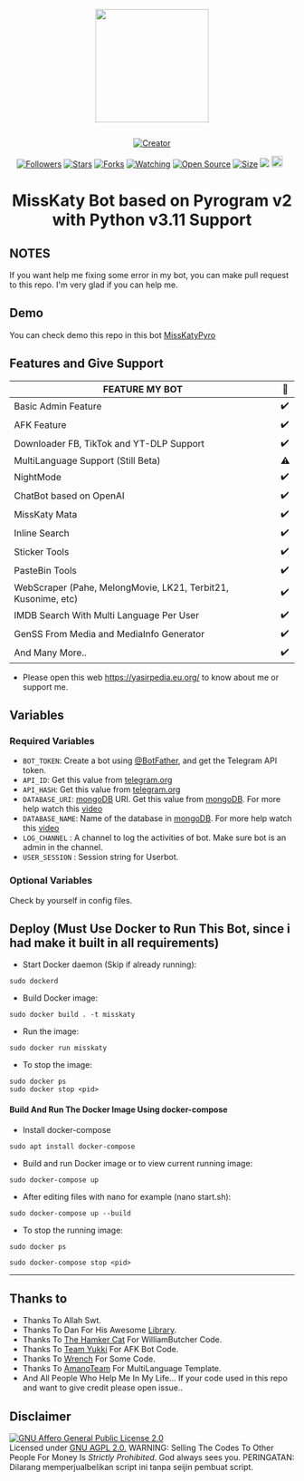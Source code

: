 <p align="center">
<img src="https://repository-images.githubusercontent.com/433350689/26cb713b-43c3-4dec-94cb-6c80599547e8" width="200" height="200"/>
</p>
<p align="center">
  <a href="#"><img src="http://readme-typing-svg.herokuapp.com?color=d1fa02&center=true&vCenter=true&multiline=false&lines=Welcome+To+MissKaty+Repository" alt="">
</p>
<p align="center">
<a href="#"><img title="Creator" src="https://img.shields.io/badge/Creator-MissKaty-red.svg?style=for-the-badge&logo=github"></a>
</p>
<p align="center">
<a href="https://github.com/yasirarism?tab=followers"><img title="Followers" src="https://img.shields.io/github/followers/yasirarism?color=green&style=flat-square"></a>
<a href="https://github.com/yasirarism/MissKatyPyro/stargazers/"><img title="Stars" src="https://img.shields.io/github/stars/yasirarism/MissKatyPyro?color=white&style=flat-square"></a>
<a href="https://github.com/yasirarism/MissKatyPyro/network/members"><img title="Forks" src="https://img.shields.io/github/forks/yasirarism/MissKatyPyro?color=yellow&style=flat-square"></a>
<a href="https://github.com/yasirarism/MissKatyPyro/watchers"><img title="Watching" src="https://img.shields.io/github/watchers/yasirarism/MissKatyPyro?label=Watchers&color=red&style=flat-square"></a>
<a href="https://github.com/yasirarism/MissKatyPyro"><img title="Open Source" src="https://badges.frapsoft.com/os/v2/open-source.svg?v=103"></a>
<a href="https://github.com/yasirarism/MissKatyPyro/"><img title="Size" src="https://img.shields.io/github/repo-size/yasirarism/MissKatyPyro?style=flat-square&color=darkred"></a>
<a href="https://hits.seeyoufarm.com"><img src="https://hits.seeyoufarm.com/api/count/incr/badge.svg?url=https%3A%2F%2Fgithub.com%2Fyasirarism%2FMissKatyPyro%2Fhit-counter&count_bg=%2379C83D&title_bg=%23555555&icon=probot.svg&icon_color=%2304FF00&title=hits&edge_flat=false"/></a>
<a href="https://github.com/yasirarism/MissKatyPyro/graphs/commit-activity"><img height="20" src="https://img.shields.io/badge/Maintained-Yes-green.svg"></a>&nbsp;&nbsp;
</p>
<h1 align="center">
  <p align="center"><b>MissKaty Bot based on Pyrogram v2 with Python v3.11 Support</b></p>
</h1>

## NOTES
If you want help me fixing some error in my bot, you can make pull request to this repo. I'm very glad if you can help me.

## Demo
You can check demo this repo in this bot [MissKatyPyro](https://t.me/MissKatyRoBot)

## Features and Give Support

| FEATURE MY BOT |🌱|
| ------------- | ------------- |
| Basic Admin Feature |✔️|
| AFK Feature |✔️|
| Downloader FB, TikTok and YT-DLP Support  |✔️|
| MultiLanguage Support (Still Beta) |⚠️|
| NightMode  |✔️|
| ChatBot based on OpenAI |✔️|
| MissKaty Mata |✔️|
| Inline Search  |✔️|
| Sticker Tools  |✔️|
| PasteBin Tools  |✔️|
| WebScraper (Pahe, MelongMovie, LK21, Terbit21, Kusonime, etc)  |✔️|
| IMDB Search With Multi Language Per User |✔️|
| GenSS From Media and MediaInfo Generator |✔️|
| And Many More.. |✔️|

* Please open this web https://yasirpedia.eu.org/ to know about me or support me.

## Variables

### Required Variables
* `BOT_TOKEN`: Create a bot using [@BotFather](https://t.me/BotFather), and get the Telegram API token.
* `API_ID`: Get this value from [telegram.org](https://my.telegram.org/apps)
* `API_HASH`: Get this value from [telegram.org](https://my.telegram.org/apps)
* `DATABASE_URI`: [mongoDB](https://www.mongodb.com) URI. Get this value from [mongoDB](https://www.mongodb.com). For more help watch this [video](https://youtu.be/1G1XwEOnxxo)
* `DATABASE_NAME`: Name of the database in [mongoDB](https://www.mongodb.com). For more help watch this [video](https://youtu.be/1G1XwEOnxxo)
* `LOG_CHANNEL` : A channel to log the activities of bot. Make sure bot is an admin in the channel.
* `USER_SESSION` : Session string for Userbot.
### Optional Variables
Check by yourself in config files.

## Deploy (Must Use Docker to Run This Bot, since i had make it built in all requirements)

- Start Docker daemon (Skip if already running):
```
sudo dockerd
```
- Build Docker image:
```
sudo docker build . -t misskaty
```
- Run the image:
```
sudo docker run misskaty
```
- To stop the image:
```
sudo docker ps
sudo docker stop <pid>
```

#### Build And Run The Docker Image Using docker-compose

- Install docker-compose
```
sudo apt install docker-compose
```
- Build and run Docker image or to view current running image:
```
sudo docker-compose up
```
- After editing files with nano for example (nano start.sh):
```
sudo docker-compose up --build
```
- To stop the running image:
```
sudo docker ps
```
```
sudo docker-compose stop <pid>
```

----


## Thanks to 
 - Thanks To Allah Swt.
 - Thanks To Dan For His Awesome [Library](https://github.com/pyrogram/pyrogram).
 - Thanks To [The Hamker Cat](https://github.com/TheHamkerCat) For WilliamButcher Code.
 - Thanks To [Team Yukki](https://github.com/TeamYukki) For AFK Bot Code.
 - Thanks To [Wrench](https://github.com/EverythingSuckz) For Some Code.
 - Thanks To [AmanoTeam](https://github.com/AmanoTeam) For MultiLanguage Template.
 - And All People Who Help Me In My Life...
 If your code used in this repo and want to give credit please open issue..

## Disclaimer
[![GNU Affero General Public License 2.0](https://www.gnu.org/graphics/agplv3-155x51.png)](https://www.gnu.org/licenses/agpl-3.0.en.html#header)    
Licensed under [GNU AGPL 2.0.](https://github.com/yasirarism/MissKatyPyro/blob/master/LICENSE)
WARNING: Selling The Codes To Other People For Money Is *Strictly Prohibited*. God always sees you.
PERINGATAN: Dilarang memperjualbelikan script ini tanpa seijin pembuat script.
